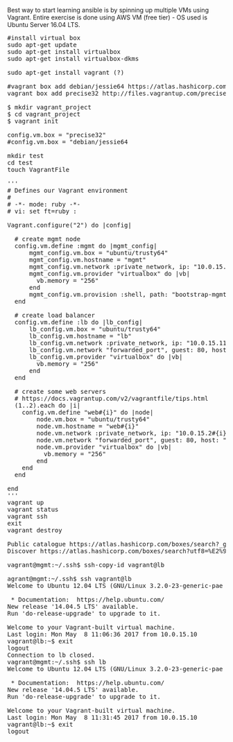Best way to start learning ansible is by spinning up multiple VMs using Vagrant. Entire exercise is done using AWS VM (free tier) - OS used is Ubuntu Server 16.04 LTS. 
<pre>
#install virtual box 
sudo apt-get update
sudo apt-get install virtualbox
sudo apt-get install virtualbox-dkms

sudo apt-get install vagrant (?)

#vagrant box add debian/jessie64 https://atlas.hashicorp.com/debian/boxes/jessie64
vagrant box add precise32 http://files.vagrantup.com/precise32.box

$ mkdir vagrant_project
$ cd vagrant_project
$ vagrant init

config.vm.box = "precise32"
#config.vm.box = "debian/jessie64

mkdir test
cd test
touch VagrantFile

'''
# Defines our Vagrant environment
#
# -*- mode: ruby -*-
# vi: set ft=ruby :

Vagrant.configure("2") do |config|

  # create mgmt node
  config.vm.define :mgmt do |mgmt_config|
      mgmt_config.vm.box = "ubuntu/trusty64"
      mgmt_config.vm.hostname = "mgmt"
      mgmt_config.vm.network :private_network, ip: "10.0.15.10"
      mgmt_config.vm.provider "virtualbox" do |vb|
        vb.memory = "256"
      end
      mgmt_config.vm.provision :shell, path: "bootstrap-mgmt.sh"
  end

  # create load balancer
  config.vm.define :lb do |lb_config|
      lb_config.vm.box = "ubuntu/trusty64"
      lb_config.vm.hostname = "lb"
      lb_config.vm.network :private_network, ip: "10.0.15.11"
      lb_config.vm.network "forwarded_port", guest: 80, host: 8080
      lb_config.vm.provider "virtualbox" do |vb|
        vb.memory = "256"
      end
  end

  # create some web servers
  # https://docs.vagrantup.com/v2/vagrantfile/tips.html
  (1..2).each do |i|
    config.vm.define "web#{i}" do |node|
        node.vm.box = "ubuntu/trusty64"
        node.vm.hostname = "web#{i}"
        node.vm.network :private_network, ip: "10.0.15.2#{i}"
        node.vm.network "forwarded_port", guest: 80, host: "808#{i}"
        node.vm.provider "virtualbox" do |vb|
          vb.memory = "256"
        end
    end
  end

end
'''
vagrant up
vagrant status
vagrant ssh
exit
vagrant destroy

Public catalogue https://atlas.hashicorp.com/boxes/search?_ga=2.190141867.1636905618.1493802182-1441353024.1491222537
Discover https://atlas.hashicorp.com/boxes/search?utf8=%E2%9C%93&sort=&provider=&q=debian

vagrant@mgmt:~/.ssh$ ssh-copy-id vagrant@lb

agrant@mgmt:~/.ssh$ ssh vagrant@lb
Welcome to Ubuntu 12.04 LTS (GNU/Linux 3.2.0-23-generic-pae i686)

 * Documentation:  https://help.ubuntu.com/
New release '14.04.5 LTS' available.
Run 'do-release-upgrade' to upgrade to it.

Welcome to your Vagrant-built virtual machine.
Last login: Mon May  8 11:06:36 2017 from 10.0.15.10
vagrant@lb:~$ exit
logout
Connection to lb closed.
vagrant@mgmt:~/.ssh$ ssh lb
Welcome to Ubuntu 12.04 LTS (GNU/Linux 3.2.0-23-generic-pae i686)

 * Documentation:  https://help.ubuntu.com/
New release '14.04.5 LTS' available.
Run 'do-release-upgrade' to upgrade to it.

Welcome to your Vagrant-built virtual machine.
Last login: Mon May  8 11:31:45 2017 from 10.0.15.10
vagrant@lb:~$ exit
logout

</pre>
